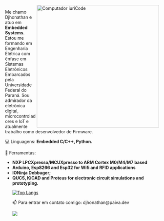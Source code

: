 <img src="https://raw.githubusercontent.com/MicaelliMedeiros/micaellimedeiros/master/image/computer-illustration.png" min-width="400px" max-width="400px" width="400px" align="right" alt="Computador iuriCode">

<p align="left"> 
  Me chamo Djhonathan e atuo em <strong>Embedded Systems</strong>.
  Estou me formando em Engenharia Elétrica com ênfase em Sistemas Eletrônicos Embarcados pela Universidade Federal do Paraná. Sou admirador da eletrônica digital,   microcontroladores e IoT e atualmente trabalho como desenvolvedor de Firmware.<br>
</p>

<p align="left">
  💻 Linguagens: <strong>Embedded C/C++, Python.</strong>
</p>

<p align="left">
  💼 Ferramentas:
<ul>
<li><strong>NXP LPCXpresso/MCUXpresso to ARM Cortex M0/M4/M7 based
<li>Arduino, Esp8266 and Esp32 for Wifi and RFID applications
<li>IONinja Debbuger;
<li>QUCS, KiCAD and Proteus for electronic circuit simulations and prototyping.</strong>
</p>

  [![Top Langs](https://github-readme-stats.vercel.app/api/top-langs/?username=dhpn3&layout=compact&theme=dracula)](https://github.com/dhpn3?tab=repositories)


<p align="left">
  📫 Para entrar em contato comigo: djhonathan@paiva.dev
</p>

  <a href="#" alt="Linkedin">
  <img src="https://img.shields.io/badge/-Linkedin-0e76a8?style=flat-square&logo=Linkedin&logoColor=white&link=https://www.linkedin.com/in/djhonathan-henrique-paiva/" /></a>


